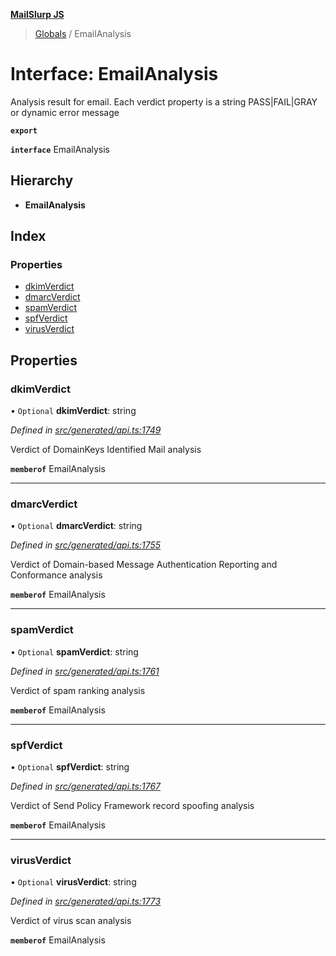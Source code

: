 **[MailSlurp JS](../README.md)**

> [Globals](../README.md) / EmailAnalysis

# Interface: EmailAnalysis

Analysis result for email. Each verdict property is a string PASS|FAIL|GRAY or dynamic error message

**`export`** 

**`interface`** EmailAnalysis

## Hierarchy

* **EmailAnalysis**

## Index

### Properties

* [dkimVerdict](emailanalysis.md#dkimverdict)
* [dmarcVerdict](emailanalysis.md#dmarcverdict)
* [spamVerdict](emailanalysis.md#spamverdict)
* [spfVerdict](emailanalysis.md#spfverdict)
* [virusVerdict](emailanalysis.md#virusverdict)

## Properties

### dkimVerdict

• `Optional` **dkimVerdict**: string

*Defined in [src/generated/api.ts:1749](https://github.com/mailslurp/mailslurp-client/blob/5a4fc29/src/generated/api.ts#L1749)*

Verdict of DomainKeys Identified Mail analysis

**`memberof`** EmailAnalysis

___

### dmarcVerdict

• `Optional` **dmarcVerdict**: string

*Defined in [src/generated/api.ts:1755](https://github.com/mailslurp/mailslurp-client/blob/5a4fc29/src/generated/api.ts#L1755)*

Verdict of Domain-based Message Authentication Reporting and Conformance analysis

**`memberof`** EmailAnalysis

___

### spamVerdict

• `Optional` **spamVerdict**: string

*Defined in [src/generated/api.ts:1761](https://github.com/mailslurp/mailslurp-client/blob/5a4fc29/src/generated/api.ts#L1761)*

Verdict of spam ranking analysis

**`memberof`** EmailAnalysis

___

### spfVerdict

• `Optional` **spfVerdict**: string

*Defined in [src/generated/api.ts:1767](https://github.com/mailslurp/mailslurp-client/blob/5a4fc29/src/generated/api.ts#L1767)*

Verdict of Send Policy Framework record spoofing analysis

**`memberof`** EmailAnalysis

___

### virusVerdict

• `Optional` **virusVerdict**: string

*Defined in [src/generated/api.ts:1773](https://github.com/mailslurp/mailslurp-client/blob/5a4fc29/src/generated/api.ts#L1773)*

Verdict of virus scan analysis

**`memberof`** EmailAnalysis

